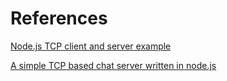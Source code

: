 # References

[Node.js TCP client and server example](https://gist.github.com/tedmiston/5935757)

[A simple TCP based chat server written in node.js](https://gist.github.com/creationix/707146)
